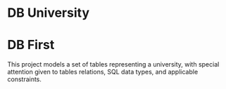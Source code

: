 # DB University

# DB First

This project models a set of tables representing a university, with special attention given to tables relations, SQL data types, and applicable constraints.